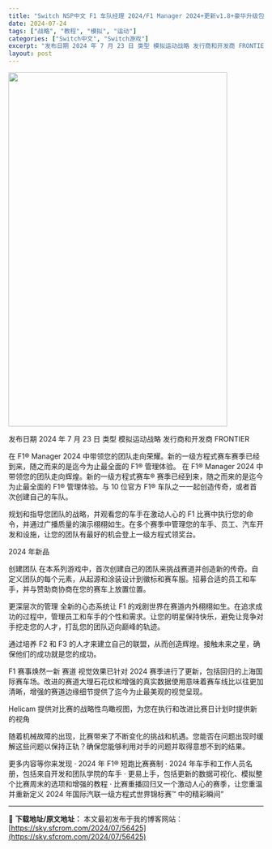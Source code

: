 ```yaml
---
title: "Switch NSP中文 F1 车队经理 2024/F1 Manager 2024+更新v1.8+豪华升级包DLC 8.17G"
date: 2024-07-24
tags: ["战略", "教程", "模拟", "运动"]
categories: ["Switch中文", "Switch游戏"]
excerpt: "发布日期 2024 年 7 月 23 日 类型 模拟运动战略 发行商和开发商 FRONTIER 在 F1® Manager 2024 中带领您的团队走向荣耀。新的一级方程式赛车赛季已经到来，随之而来的是迄今为止最全面的 F1® 管理体验。 在 F1® Manager 2024 中带领您的团队走向辉煌&hellip;"
layout: post
---
```


<img class="aligncenter size-full wp-image-56426" src="https://sky.sfcrom.com/wp-content/uploads/2024/07/2024072409094197.webp" alt="" width="432" height="698" />

发布日期 2024 年 7 月 23 日
类型 模拟运动战略
发行商和开发商 FRONTIER

在 F1® Manager 2024 中带领您的团队走向荣耀。新的一级方程式赛车赛季已经到来，随之而来的是迄今为止最全面的 F1® 管理体验。
在 F1® Manager 2024 中带领您的团队走向辉煌。新的一级方程式赛车® 赛季已经到来，随之而来的是迄今为止最全面的 F1® 管理体验。与 10 位官方 F1® 车队之一一起创造传奇，或者首次创建自己的车队。

规划和指导您团队的战略，并观看您的车手在激动人心的 F1 比赛中执行您的命令，并通过广播质量的演示栩栩如生。在多个赛季中管理您的车手、员工、汽车开发和设施，让您的团队有最好的机会登上一级方程式领奖台。

2024 年新品

创建团队
在本系列游戏中，首次创建自己的团队来挑战赛道并创造新的传奇。自定义团队的每个元素，从起源和涂装设计到徽标和赛车服。招募合适的员工和车手，并与赞助商协商在您的赛车上放置位置。

更深层次的管理
全新的心态系统让 F1 的戏剧世界在赛道内外栩栩如生。在追求成功的过程中，管理员工和车手的个性和需求。让您的明星保持快乐，避免让竞争对手挖走您的人才，打乱您的团队迈向巅峰的轨迹。

通过培养 F2 和 F3 的人才来建立自己的联盟​​，从而创造辉煌。接触未来之星，确保他们的成功就是您的成功。

F1 赛事焕然一新 赛道
视觉效果已针对 2024 赛季进行了更新，包括回归的上海国际赛车场。改进的赛道大理石花纹和增强的真实数据使用意味着赛车线比以往更加清晰，增强的赛道边缘细节提供了迄今为止最美观的视觉呈现。

Helicam 提供对比赛的战略性鸟瞰视图，为您在执行和改进比赛日计划时提供新的视角

随着机械故障的出现，比赛带来了不断变化的挑战和机遇。您能否在问题出现时缓解这些问题以保持正轨？确保您能够利用对手的问题并取得意想不到的结果。

更多内容等你来发现
· 2024 年 F1® 短跑比赛赛制
· 2024 年车手和工作人员名册，包括来自开发和团队学院的车手
· 更易上手，包括更新的数据可视化、模拟整个比赛周末的选项和增强的教程
· 比赛重播回归又一个激动人心的赛季，让您重温并重新定义 2024 年国际汽联一级方程式世界锦标赛™ 中的精彩瞬间”

---
📖 **下载地址/原文地址：** 本文最初发布于我的博客网站：[https://sky.sfcrom.com/2024/07/56425](https://sky.sfcrom.com/2024/07/56425)
